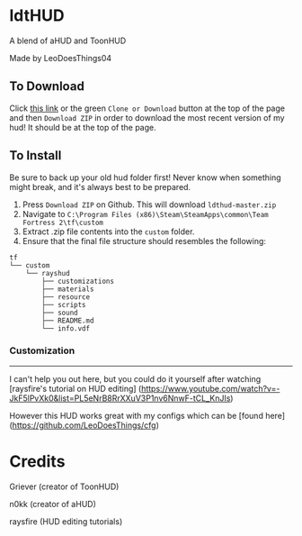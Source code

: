 # ldtHUD
A blend of aHUD and ToonHUD

Made by LeoDoesThings04


## To Download

Click [this link](https://github.com/LeoDoesThings/ldthud/archive/master.zip) or the green `Clone or Download` button at the top of the page and then `Download ZIP` in order to download the most recent version of my hud! It should be at the top of the page. 

## To Install

Be sure to back up your old hud folder first! Never know when something might break, and it's always best to be prepared.

1. Press `Download ZIP` on Github. This will download `ldthud-master.zip`
2. Navigate to `C:\Program Files (x86)\Steam\SteamApps\common\Team Fortress 2\tf\custom`
3. Extract .zip file contents into the `custom` folder.
4. Ensure that the final file structure should resembles the following:
```
tf
└── custom
    └── rayshud
        ├── customizations
        ├── materials
        ├── resource
        ├── scripts
        ├── sound
        ├── README.md
        └── info.vdf
```

### Customization
--------

I can't help you out here, but you could do it yourself after watching [raysfire's tutorial on HUD editing] (https://www.youtube.com/watch?v=-JkF5lPvXk0&list=PL5eNrB8RrXXuV3P1nv6NnwF-tCL_KnJIs)

However this HUD works great with my configs which can be [found here] (https://github.com/LeoDoesThings/cfg)

# Credits

<p>Griever (creator of ToonHUD)</p>
<p>n0kk (creator of aHUD)</p>
<p>raysfire (HUD editing tutorials)</p>
